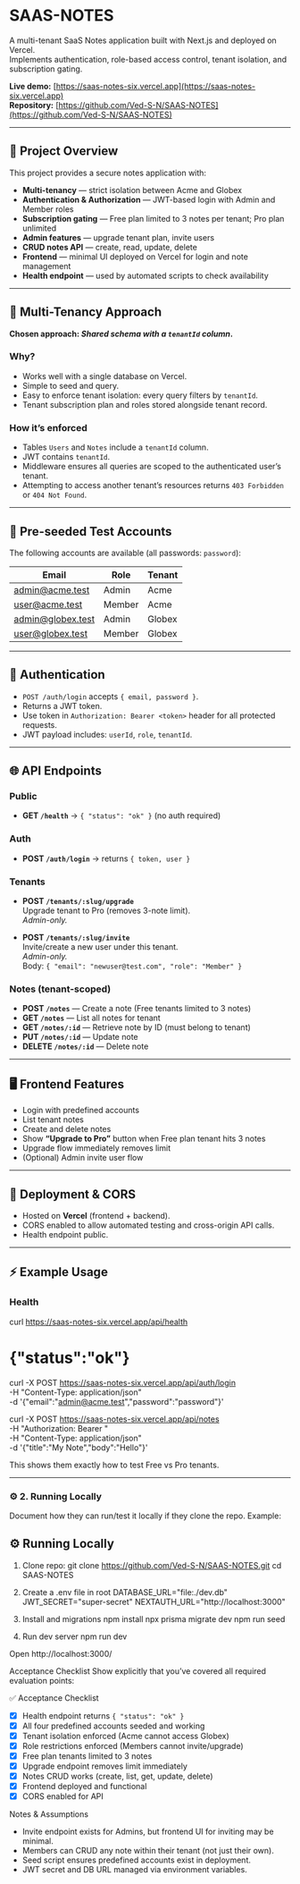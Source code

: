 # SAAS-NOTES

A multi-tenant SaaS Notes application built with Next.js and deployed on Vercel.  
Implements authentication, role-based access control, tenant isolation, and subscription gating.

**Live demo:** [https://saas-notes-six.vercel.app](https://saas-notes-six.vercel.app)  
**Repository:** [https://github.com/Ved-S-N/SAAS-NOTES](https://github.com/Ved-S-N/SAAS-NOTES)

---

## 📌 Project Overview

This project provides a secure notes application with:

- **Multi-tenancy** — strict isolation between Acme and Globex
- **Authentication & Authorization** — JWT-based login with Admin and Member roles
- **Subscription gating** — Free plan limited to 3 notes per tenant; Pro plan unlimited
- **Admin features** — upgrade tenant plan, invite users
- **CRUD notes API** — create, read, update, delete
- **Frontend** — minimal UI deployed on Vercel for login and note management
- **Health endpoint** — used by automated scripts to check availability

---

## 🏢 Multi-Tenancy Approach

**Chosen approach: _Shared schema with a `tenantId` column_.**

### Why?
- Works well with a single database on Vercel.
- Simple to seed and query.
- Easy to enforce tenant isolation: every query filters by `tenantId`.
- Tenant subscription plan and roles stored alongside tenant record.

### How it’s enforced
- Tables `Users` and `Notes` include a `tenantId` column.
- JWT contains `tenantId`.
- Middleware ensures all queries are scoped to the authenticated user’s tenant.
- Attempting to access another tenant’s resources returns `403 Forbidden` or `404 Not Found`.

---

## 👥 Pre-seeded Test Accounts

The following accounts are available (all passwords: `password`):

| Email              | Role   | Tenant |
|--------------------|--------|--------|
| admin@acme.test    | Admin  | Acme   |
| user@acme.test     | Member | Acme   |
| admin@globex.test  | Admin  | Globex |
| user@globex.test   | Member | Globex |

---

## 🔐 Authentication

- `POST /auth/login` accepts `{ email, password }`.
- Returns a JWT token.
- Use token in `Authorization: Bearer <token>` header for all protected requests.
- JWT payload includes: `userId`, `role`, `tenantId`.

---

## 🌐 API Endpoints

### Public
- **GET `/health`** → `{ "status": "ok" }` (no auth required)

### Auth
- **POST `/auth/login`** → returns `{ token, user }`

### Tenants
- **POST `/tenants/:slug/upgrade`**  
  Upgrade tenant to Pro (removes 3-note limit).  
  *Admin-only.*

- **POST `/tenants/:slug/invite`**  
  Invite/create a new user under this tenant.  
  *Admin-only.*  
  Body: `{ "email": "newuser@test.com", "role": "Member" }`

### Notes (tenant-scoped)
- **POST `/notes`** — Create a note (Free tenants limited to 3 notes)  
- **GET `/notes`** — List all notes for tenant  
- **GET `/notes/:id`** — Retrieve note by ID (must belong to tenant)  
- **PUT `/notes/:id`** — Update note  
- **DELETE `/notes/:id`** — Delete note  

---

## 🖥️ Frontend Features

- Login with predefined accounts
- List tenant notes
- Create and delete notes
- Show **“Upgrade to Pro”** button when Free plan tenant hits 3 notes
- Upgrade flow immediately removes limit
- (Optional) Admin invite user flow

---

## 🚀 Deployment & CORS

- Hosted on **Vercel** (frontend + backend).
- CORS enabled to allow automated testing and cross-origin API calls.
- Health endpoint public.

---

## ⚡ Example Usage

### Health

curl https://saas-notes-six.vercel.app/api/health
# {"status":"ok"}

curl -X POST https://saas-notes-six.vercel.app/api/auth/login \
  -H "Content-Type: application/json" \
  -d '{"email":"admin@acme.test","password":"password"}'

curl -X POST https://saas-notes-six.vercel.app/api/notes \
  -H "Authorization: Bearer <JWT>" \
  -H "Content-Type: application/json" \
  -d '{"title":"My Note","body":"Hello"}'


This shows them exactly how to test Free vs Pro tenants.

---

### ⚙️ 2. **Running Locally**
Document how they can run/test it locally if they clone the repo. Example:


## ⚙️ Running Locally

1. Clone repo:
  git clone https://github.com/Ved-S-N/SAAS-NOTES.git
  cd SAAS-NOTES

2. Create a .env file in root
   DATABASE_URL="file:./dev.db"
  JWT_SECRET="super-secret"
  NEXTAUTH_URL="http://localhost:3000"

3. Install and migrations
  npm install
  npx prisma migrate dev
  npm run seed

4. Run dev server
   npm run dev

Open http://localhost:3000/

Acceptance Checklist
Show explicitly that you’ve covered all required evaluation points:

✅ Acceptance Checklist

- [x] Health endpoint returns `{ "status": "ok" }`
- [x] All four predefined accounts seeded and working
- [x] Tenant isolation enforced (Acme cannot access Globex)
- [x] Role restrictions enforced (Members cannot invite/upgrade)
- [x] Free plan tenants limited to 3 notes
- [x] Upgrade endpoint removes limit immediately
- [x] Notes CRUD works (create, list, get, update, delete)
- [x] Frontend deployed and functional
- [x] CORS enabled for API

Notes & Assumptions

- Invite endpoint exists for Admins, but frontend UI for inviting may be minimal.
- Members can CRUD any note within their tenant (not just their own).
- Seed script ensures predefined accounts exist in deployment.
- JWT secret and DB URL managed via environment variables.


